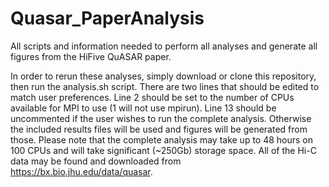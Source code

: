 # Quasar_PaperAnalysis
All scripts and information needed to perform all analyses and generate all figures from the HiFive QuASAR paper.

In order to rerun these analyses, simply download or clone this repository, then run the analysis.sh script. There are two lines that should be edited to match user preferences. Line 2 should be set to the number of CPUs available for MPI to use (1 will not use mpirun). Line 13 should be uncommented if the user wishes to run the complete analysis. Otherwise the included results files will be used and figures will be generated from those. Please note that the complete analysis may take up to 48 hours on 100 CPUs and will take significant (~250Gb) storage space. All of the Hi-C data may be found and downloaded from https://bx.bio.jhu.edu/data/quasar.
